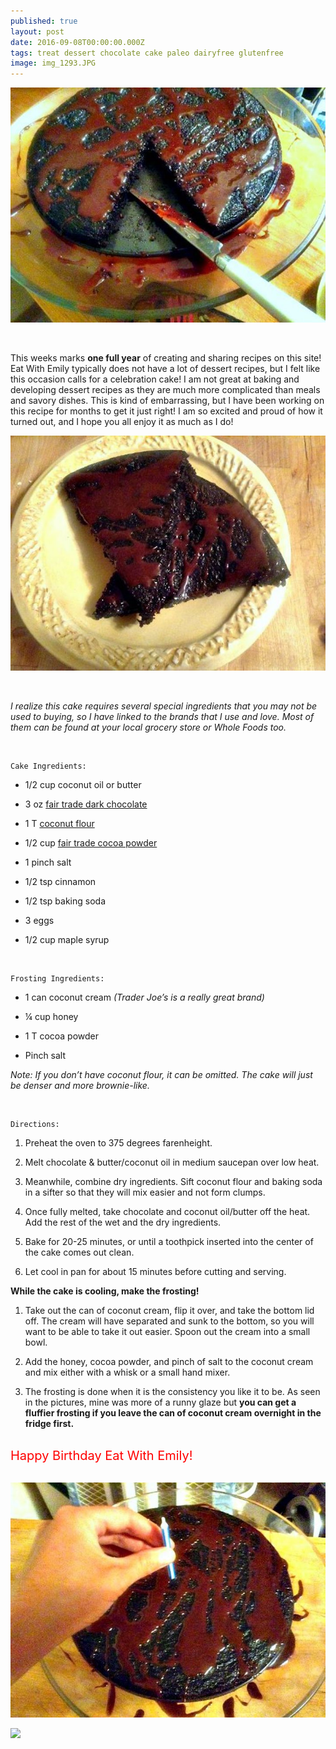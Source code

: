 ```yaml
---
published: true
layout: post
date: 2016-09-08T00:00:00.000Z
tags: treat dessert chocolate cake paleo dairyfree glutenfree
image: img_1293.JPG
---
```

![IMG_1299.JPG](/content/IMG_1299-JPG.jpg)

<br>

This weeks marks **one full year** of creating and sharing recipes on this site! Eat With Emily typically does not have a lot of dessert recipes, but I felt like this occasion calls for a celebration cake! I am not great at baking and developing dessert recipes as they are much more complicated than meals and savory dishes. This is kind of embarrassing, but I have been working on this recipe for months to get it just right! I am so excited and proud of how it turned out, and I hope you all enjoy it as much as I do!



![IMG_1305.JPG](/content/IMG_1305-JPG.jpg)

<br>

*I realize this cake requires several special ingredients that you may not be used to buying, so I have linked to the brands that I use and love. Most of them can be found at your local grocery store or Whole Foods too.*

<br>

	Cake Ingredients:

* 1/2 cup coconut oil or butter

* 3 oz [fair trade dark chocolate](http://www.amazon.com/gp/product/B004HHEBD4?ie=UTF8&camp=1789&creativeASIN=B004HHEBD4&linkCode=xm2&tag=edib0a-20)

* 1 T [coconut flour](http://www.amazon.com/gp/product/B000YF99GM?ie=UTF8&camp=1789&creativeASIN=B000YF99GM&linkCode=xm2&tag=edib0a-20)

* 1/2 cup [fair trade cocoa powder](http://www.amazon.com/gp/product/B0012BXTU4?ie=UTF8&camp=1789&creativeASIN=B0012BXTU4&linkCode=xm2&tag=edib0a-20)

* 1 pinch salt

* 1/2 tsp cinnamon

* 1/2 tsp baking soda

* 3 eggs

* 1/2 cup maple syrup

<br>

	Frosting Ingredients:

* 1 can coconut cream *(Trader Joe’s is a really great brand)*

*  ¼ cup honey

* 1 T cocoa powder

* Pinch salt

*Note: If you don’t have coconut flour, it can be omitted. The cake will just be denser and more brownie-like.*

<br>

	Directions:

1. Preheat the oven to 375 degrees farenheight.

2. Melt chocolate & butter/coconut oil in medium saucepan over low heat.

3. Meanwhile, combine dry ingredients. Sift coconut flour and baking soda in a sifter so that they will mix easier and not form clumps.

4. Once fully melted, take chocolate and coconut oil/butter off the heat. Add the rest of the wet and the dry ingredients.

5. Bake for 20-25 minutes, or until a toothpick inserted into the center of the cake comes out clean.

6. Let cool in pan for about 15 minutes before cutting and serving.

**While the cake is cooling, make the frosting!**

1. Take out the can of coconut cream, flip it over, and take the bottom lid off. The cream will have separated and sunk to the bottom, so you will want to be able to take it out easier. Spoon out the cream into a small bowl.

2. Add the honey, cocoa powder, and pinch of salt to the coconut cream and mix either with a whisk or a small hand mixer.

3. The frosting is done when it is the consistency you like it to be. As seen in the pictures, mine was more of a runny glaze but **you can get a fluffier frosting if you leave the can of coconut cream overnight in the fridge first.**

<br>

<div style="color: red;"><span style="font-size: 20px;">Happy Birthday Eat With Emily!</span></div>

<br>

![IMG_1282.JPG](/content/IMG_1282-JPG.jpg)




<a href="//www.pinterest.com/pin/create/button/" data-pin-do="buttonBookmark"  data-pin-color="red"><img src="//assets.pinterest.com/images/pidgets/pinit_fg_en_rect_red_20.png" /></a>
<!-- Please call pinit.js only once per page -->
<script type="text/javascript" async defer src="//assets.pinterest.com/js/pinit.js"></script>

